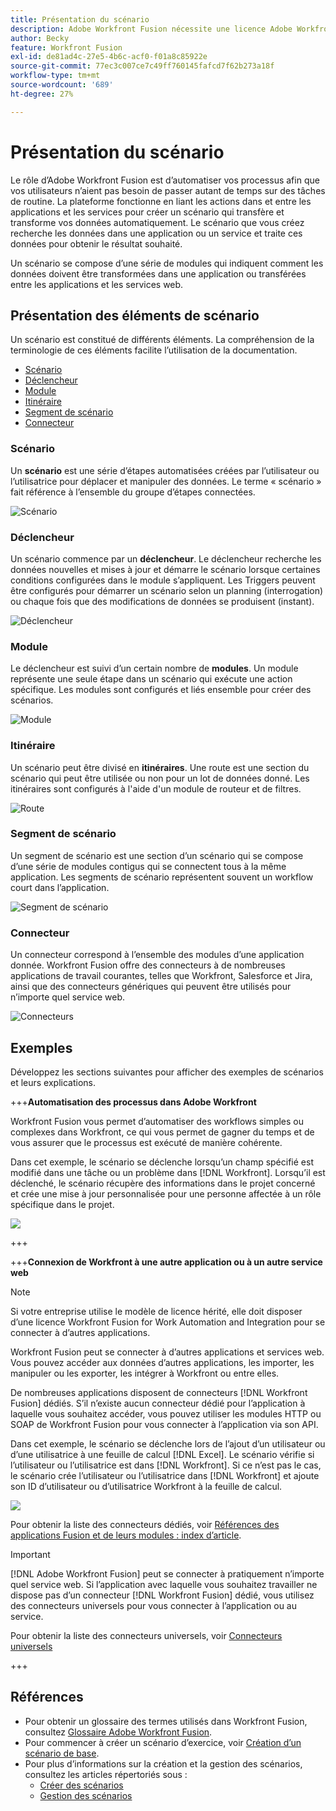 ```yaml
---
title: Présentation du scénario
description: Adobe Workfront Fusion nécessite une licence Adobe Workfront Fusion en plus d’une licence Adobe Workfront.
author: Becky
feature: Workfront Fusion
exl-id: de81ad4c-27e5-4b6c-acf0-f01a8c85922e
source-git-commit: 77ec3c007ce7c49ff760145fafcd7f62b273a18f
workflow-type: tm+mt
source-wordcount: '689'
ht-degree: 27%

---
```


# Présentation du scénario

Le rôle d’Adobe Workfront Fusion est d’automatiser vos processus afin que vos utilisateurs n’aient pas besoin de passer autant de temps sur des tâches de routine. La plateforme fonctionne en liant les actions dans et entre les applications et les services pour créer un scénario qui transfère et transforme vos données automatiquement. Le scénario que vous créez recherche les données dans une application ou un service et traite ces données pour obtenir le résultat souhaité.

Un scénario se compose d’une série de modules qui indiquent comment les données doivent être transformées dans une application ou transférées entre les applications et les services web.

## Présentation des éléments de scénario

Un scénario est constitué de différents éléments. La compréhension de la terminologie de ces éléments facilite l’utilisation de la documentation.

* [Scénario](#scenario)
* [Déclencheur](#trigger)
* [Module](#module)
* [Itinéraire](#route)
* [Segment de scénario](#scenario-segment)
* [Connecteur](#connector)

### Scénario

Un **scénario** est une série d’étapes automatisées créées par l’utilisateur ou l’utilisatrice pour déplacer et manipuler des données. Le terme « scénario » fait référence à l’ensemble du groupe d’étapes connectées.

![Scénario](assets/entire-scenario-scenario.png)

### Déclencheur

Un scénario commence par un **déclencheur**. Le déclencheur recherche les données nouvelles et mises à jour et démarre le scénario lorsque certaines conditions configurées dans le module s’appliquent. Les Triggers peuvent être configurés pour démarrer un scénario selon un planning (interrogation) ou chaque fois que des modifications de données se produisent (instant).

![ Déclencheur ](assets/scenario-trigger.png)

### Module

Le déclencheur est suivi d’un certain nombre de **modules**. Un module représente une seule étape dans un scénario qui exécute une action spécifique. Les modules sont configurés et liés ensemble pour créer des scénarios.

![Module ](assets/scenario-module.png)

### Itinéraire

Un scénario peut être divisé en **itinéraires**. Une route est une section du scénario qui peut être utilisée ou non pour un lot de données donné. Les itinéraires sont configurés à l&#39;aide d&#39;un module de routeur et de filtres.

![Route](assets/scenario-route.png)

### Segment de scénario

Un segment de scénario est une section d’un scénario qui se compose d’une série de modules contigus qui se connectent tous à la même application. Les segments de scénario représentent souvent un workflow court dans l’application.

![Segment de scénario](assets/scenario-segment.png)

### Connecteur

Un connecteur correspond à l’ensemble des modules d’une application donnée. Workfront Fusion offre des connecteurs à de nombreuses applications de travail courantes, telles que Workfront, Salesforce et Jira, ainsi que des connecteurs génériques qui peuvent être utilisés pour n’importe quel service web.

![Connecteurs ](assets/scenario-connectors.png)

## Exemples

Développez les sections suivantes pour afficher des exemples de scénarios et leurs explications.

+++**Automatisation des processus dans Adobe Workfront**

Workfront Fusion vous permet d’automatiser des workflows simples ou complexes dans Workfront, ce qui vous permet de gagner du temps et de vous assurer que le processus est exécuté de manière cohérente.

Dans cet exemple, le scénario se déclenche lorsqu’un champ spécifié est modifié dans une tâche ou un problème dans [!DNL Workfront]. Lorsqu’il est déclenché, le scénario récupère des informations dans le projet concerné et crée une mise à jour personnalisée pour une personne affectée à un rôle spécifique dans le projet.

![](assets/fusion-template-example.png)

+++

+++**Connexion de Workfront à une autre application ou à un autre service web**

>[!NOTE]
>
>Si votre entreprise utilise le modèle de licence hérité, elle doit disposer d’une licence Workfront Fusion for Work Automation and Integration pour se connecter à d’autres applications.

Workfront Fusion peut se connecter à d’autres applications et services web. Vous pouvez accéder aux données d’autres applications, les importer, les manipuler ou les exporter, les intégrer à Workfront ou entre elles.

De nombreuses applications disposent de connecteurs [!DNL Workfront Fusion] dédiés. S’il n’existe aucun connecteur dédié pour l’application à laquelle vous souhaitez accéder, vous pouvez utiliser les modules HTTP ou SOAP de Workfront Fusion pour vous connecter à l’application via son API.

Dans cet exemple, le scénario se déclenche lors de l’ajout d’un utilisateur ou d’une utilisatrice à une feuille de calcul [!DNL Excel]. Le scénario vérifie si l’utilisateur ou l’utilisatrice est dans [!DNL Workfront]. Si ce n’est pas le cas, le scénario crée l’utilisateur ou l’utilisatrice dans [!DNL Workfront] et ajoute son ID d’utilisateur ou d’utilisatrice Workfront à la feuille de calcul.

![](assets/fusion-integration-example.png)

Pour obtenir la liste des connecteurs dédiés, voir [Références des applications Fusion et de leurs modules : index d’article](/help/workfront-fusion/references/apps-and-modules/apps-and-modules-toc.md).


>[!IMPORTANT]
>
>[!DNL Adobe Workfront Fusion] peut se connecter à pratiquement n’importe quel service web. Si l’application avec laquelle vous souhaitez travailler ne dispose pas d’un connecteur [!DNL Workfront Fusion] dédié, vous utilisez des connecteurs universels pour vous connecter à l’application ou au service.
>
>Pour obtenir la liste des connecteurs universels, voir [Connecteurs universels](/help/workfront-fusion/references/apps-and-modules/apps-and-modules-toc.md#universal-connectors)

+++

## Références

* Pour obtenir un glossaire des termes utilisés dans Workfront Fusion, consultez [Glossaire Adobe Workfront Fusion](/help/workfront-fusion/get-started-with-fusion/understand-fusion/fusion-glossary.md).
* Pour commencer à créer un scénario d’exercice, voir [Création d’un scénario de base](/help/workfront-fusion/build-practice-scenarios/create-basic-scenario.md).
* Pour plus d’informations sur la création et la gestion des scénarios, consultez les articles répertoriés sous :
   * [Créer des scénarios](/help/workfront-fusion/create-scenarios/create-scenarios-toc.md)
   * [Gestion des scénarios](/help/workfront-fusion/manage-scenarios/manage-scenarios-toc.md)
